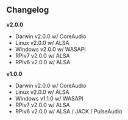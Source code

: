 Changelog
----------

**v2.0.0**

* Darwin v2.0.0 w/ CoreAudio
* Linux v2.0.0 w/ ALSA
* Windows v2.0.0 w/ WASAPI
* RPiv7 v2.0.0 w/ ALSA
* RPiv6 v2.0.0 w/ ALSA

**v1.0.0**

* Darwin v2.0.0 w/ CoreAudio
* Linux v2.0.0 w/ ALSA
* Windows v1.1.0 w/ WASAPI
* RPiv7 v2.0.0 w/ ALSA
* RPiv6 v2.0.0 w/ ALSA / JACK / PulseAudio
